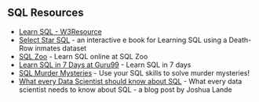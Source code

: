 ## SQL Resources

* [Learn SQL - W3Resource](https://www.w3resource.com/sql/tutorials.php)
* [Select Star SQL](https://selectstarsql.com/) - an interactive e book for Learning SQL using a Death-Row inmates dataset
* [SQL Zoo](https://sqlzoo.net/) - Learn SQL online at SQL Zoo
* [Learn SQL in 7 Days at Guru99](https://www.guru99.com/sql.html) - Learn SQL in 7 days 
* [SQL Murder Mysteries](https://sql-murder-mystery.datasette.io/sql-murder-mystery) - Use your SQL skills to solve murder mysteries!
* [What every Data Scientist should know about SQL](http://joshualande.com/data-science-sql) - What every data scientist needs to know about SQL - a blog post by Joshua Lande

